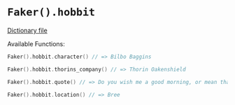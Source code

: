 # `Faker().hobbit`

[Dictionary file](../core/src/main/resources/locales/en/hobbit.yml)

Available Functions:  
```kotlin
Faker().hobbit.character() // => Bilbo Baggins

Faker().hobbit.thorins_company() // => Thorin Oakenshield

Faker().hobbit.quote() // => Do you wish me a good morning, or mean that it is a good morning whether I want it or not; or that you feel good this morning; or that it is a morning to be good on?

Faker().hobbit.location() // => Bree
```
